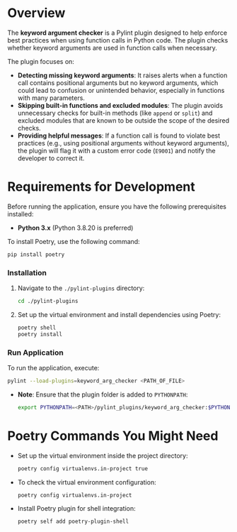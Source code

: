 # Overview

The **keyword argument checker** is a Pylint plugin designed to help enforce best practices when using function calls in Python code. The plugin checks whether keyword arguments are used in function calls when necessary.

The plugin focuses on:

- **Detecting missing keyword arguments**: It raises alerts when a function call contains positional arguments but no keyword arguments, which could lead to confusion or unintended behavior, especially in functions with many parameters.
- **Skipping built-in functions and excluded modules**: The plugin avoids unnecessary checks for built-in methods (like `append` or `split`) and excluded modules that are known to be outside the scope of the desired checks.
- **Providing helpful messages**: If a function call is found to violate best practices (e.g., using positional arguments without keyword arguments), the plugin will flag it with a custom error code (`E9001`) and notify the developer to correct it.

# Requirements for Development

Before running the application, ensure you have the following prerequisites installed:

- **Python 3.x** (Python 3.8.20 is preferred)

To install Poetry, use the following command:

```bash
pip install poetry
```

### Installation

1. Navigate to the `./pylint-plugins` directory:

   ```bash
   cd ./pylint-plugins
   ```

2. Set up the virtual environment and install dependencies using Poetry:

   ```bash
   poetry shell
   poetry install
   ```

### Run Application

To run the application, execute:

```bash
pylint --load-plugins=keyword_arg_checker <PATH_OF_FILE>
```

- **Note**: Ensure that the plugin folder is added to `PYTHONPATH`:

   ```bash
   export PYTHONPATH=<PATH>/pylint_plugins/keyword_arg_checker:$PYTHONPATH
   ```

# Poetry Commands You Might Need

- Set up the virtual environment inside the project directory:

   ```bash
   poetry config virtualenvs.in-project true
   ```

- To check the virtual environment configuration:

   ```bash
   poetry config virtualenvs.in-project
   ```

- Install Poetry plugin for shell integration:

   ```bash
   poetry self add poetry-plugin-shell
   ```

